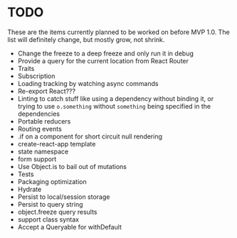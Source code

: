 # TODO

These are the items currently planned to be worked on before MVP 1.0. The list will definitely change, but mostly grow, not shrink.

- Change the freeze to a deep freeze and only run it in debug
- Provide a query for the current location from React Router
- Traits
- Subscription
- Loading tracking by watching async commands
- Re-export React???
- Linting to catch stuff like using a dependency without binding it, or trying to use `o.something` without `something` being specified in the dependencies
- Portable reducers
- Routing events
- .if on a component for short circuit null rendering
- create-react-app template
- state namespace
- form support
- Use Object.is to bail out of mutations
- Tests
- Packaging optimization
- Hydrate
- Persist to local/session storage
- Persist to query string
- object.freeze query results
- support class syntax
- Accept a Queryable for withDefault
